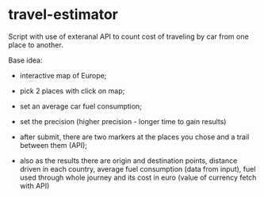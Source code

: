 # travel-estimator

Script with use of exteranal API to count cost of traveling by car from one place to another.

Base idea:

- interactive map of Europe;
- pick 2 places with click on map;
- set an average car fuel consumption;
- set the precision (higher precision - longer time to gain results)

- after submit, there are two markers at the places you chose and a trail between them (API);
- also as the results there are origin and destination points, distance driven in each country, average fuel consumption (data from input), fuel used through whole journey and its cost in euro (value of currency fetch with API)
